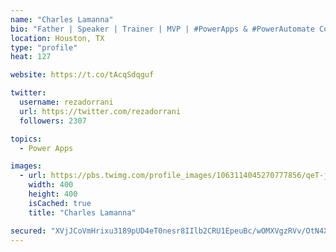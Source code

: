 ```yaml
---
name: "Charles Lamanna"
bio: "Father | Speaker | Trainer | MVP | #PowerApps & #PowerAutomate Community Super User | YouTuber Right-pointing triangle http://youtube.com/c/rezadorrani | Learn - Share - Clockwise rightwards and leftwards open circle arrows"
location: Houston, TX
type: "profile"
heat: 127

website: https://t.co/tAcqSdqguf

twitter:
  username: rezadorrani
  url: https://twitter.com/rezadorrani
  followers: 2307

topics:
  - Power Apps

images:
  - url: https://pbs.twimg.com/profile_images/1063114045270777856/qeT-jpWr_400x400.jpg
    width: 400
    height: 400
    isCached: true
    title: "Charles Lamanna"

secured: "XVjJCoVmHrixu3189pUD4eT0nesr8IIlb2CRU1EpeuBc/wOMXVgzRVv/OtN4XzqBpAOYG2fDM6S8bGOEsQLYvmNtywx1ZFmyBLlYygRT6wv2ErV0l7Wla1m1wJxQOoW+0DKJqKjnbAyzpPELx7UmCEDK+ZWXi4Q217zqeNrFTrAsHwkXHbDA+dXicpSbBSEdwTue9MEutWfu4UXEnnkEZtRLFvwjn9mTFUZepH9YihCTdwmzhYSfI5mGOZV7Yqxpm4C2r4pbAAVE4Kurs6PBl00NzSnFMf9/qqFFX4/MHbG2Cs8fmwAs2FEuQvaua0ODHYEgF+uLMBrxTMlPCGuC4HqWv3LuY7jDR2vWjwCVug3q515TMXq2xBqDXZc05BovLQL6YamdmpELU4AnhK9YvIA0Heqq7s4zAOXB0qrdqQ0=;aIYjjQL7twsfhvvRZ/VQZQ=="
---
```


